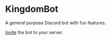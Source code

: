 # KingdomBot

A general purpose Discord bot with fun features.

[Invite](https://discord.com/oauth2/authorize?client_id=851391820834406400&scope=bot&permissions=355520) the bot to your server.

